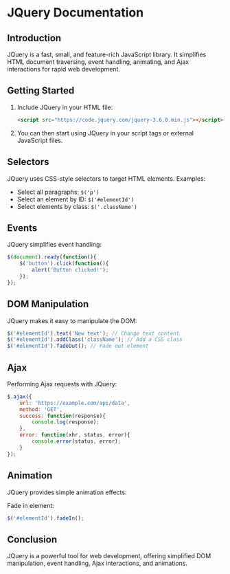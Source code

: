 # JQuery Documentation

## Introduction
JQuery is a fast, small, and feature-rich JavaScript library. It simplifies HTML document traversing, event handling, animating, and Ajax interactions for rapid web development.

## Getting Started
1. Include JQuery in your HTML file:
   ```html
   <script src="https://code.jquery.com/jquery-3.6.0.min.js"></script>
   ```
2. You can then start using JQuery in your script tags or external JavaScript files.

## Selectors
JQuery uses CSS-style selectors to target HTML elements. Examples:
- Select all paragraphs: `$('p')`
- Select an element by ID: `$('#elementId')`
- Select elements by class: `$('.className')`

## Events
JQuery simplifies event handling:
```javascript
$(document).ready(function(){
    $('button').click(function(){
        alert('Button clicked!');
    });
});
```

## DOM Manipulation
JQuery makes it easy to manipulate the DOM:
```javascript
$('#elementId').text('New text'); // Change text content
$('#elementId').addClass('className'); // Add a CSS class
$('#elementId').fadeOut(); // Fade out element
```

## Ajax
Performing Ajax requests with JQuery:
```javascript
$.ajax({
    url: 'https://example.com/api/data',
    method: 'GET',
    success: function(response){
        console.log(response);
    },
    error: function(xhr, status, error){
        console.error(status, error);
    }
});
```

## Animation
JQuery provides simple animation effects:

Fade in element:
```javascript
$('#elementId').fadeIn();
```

## Conclusion
JQuery is a powerful tool for web development, offering simplified DOM manipulation, event handling, Ajax interactions, and animations.

